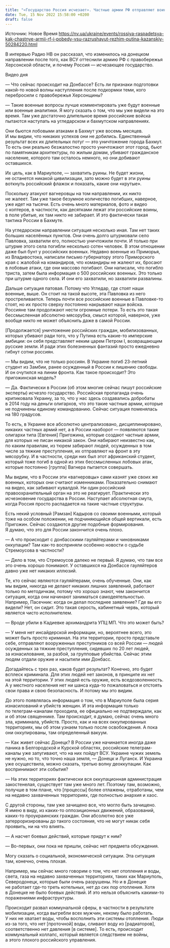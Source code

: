 ```yaml
---
title: "«Государство Россия исчезает». Частные армии РФ отправляют воинов в мясорубку ради болезненных фантазий Путина — интервью с Казанским"
date: Tue, 15 Nov 2022 15:58:00 +0200
draft: false
---
```

Источник: Новое Время https://nv.ua/ukraine/events/rossiya-raspadetsya-kak-chastnye-armii-rf-i-pobedy-vsu-razrushayut-rezhim-putina-kazanskiy-50284220.html


В интервью Радио НВ он рассказал, что изменилось на донецком направлении после того, как ВСУ оттеснили армию РФ с правобережья Херсонской области, и почему Россия — исчезающее государство.

 Видео дня   

— Что сейчас происходит на Донбассе? Есть ли признаки подготовки какой-то новой волны наступления после подкормки теми, кого перебросили с правобережья Херсонщины?

— Такие военные вопросы лучше комментировать уже будут военные или военные аналитики. Я могу сказать о том, что мы уже видели на это время. Там уже достаточно длительное время российские войска пытаются наступать на угледарском и бахмутском направлениях.

Они бьются лобовыми атаками в Бахмут уже восемь месяцев. И мы видим, что никаких успехов они не добились. Единственный результат всех их длительных потуг — это уничтожение города Бахмут. То есть они реально безжалостно просто уничтожают этот город, бьют по памятникам архитектуры, по жилым домам, убивают гражданское население, которого там осталось немного, но они добивают оставшихся.

Их цель, как в Мариуполе, — захватить руины. Не будет жизни, не останется никакой цивилизации, зато можно будет в эти руины воткнуть российский флажок и показать, какие они «крутые».

Поскольку атакуют вагнеровцы на том направлении, их никто не жалеет. Там уже такое безумное количество погибших, наверное, уже идет на тысячи. Есть очень много материалов, фото и видео с коптеров, в частности, как десятками лежат эти российские воины, в поле убитые, их там никто не забирает. И это фактически такая тактика России в Бахмуте.

На угледарском направлении ситуация несколько иная. Там нет таких больших населённых пунктов. Они очень долго штурмовали село Павловка, захватили его, полностью уничтожили почти. И только при штурме этого села погибли несколько сотен человек. В этом отношении даже был бунт у российских военных. Недавно военные из Приморья, из Владивостока, написали письмо губернатору этого Приморского края с жалобой на командиров, что командиры не жалеют их, бросают в лобовые атаки, где они массово погибают. Они написали, что погибло триста, затем была информация о 500 российских военных. Это только при штурме одного села. И они его захватили, но захватили развалины.

Дальше ситуация патовая. Потому что Угледар, где стоят наши военные, выше. Он стоит на такой высоте, эта Павловка из него простреливается. Теперь почти все российские военные в Павловке-то стоят, но их просто сверху постоянно накрывают наши войска. Россияне там продолжают нести огромные потери. То есть это такая бессмысленная абсолютно мясорубка, смысл которой, наверное, уже вообще никто не может объяснить даже в самой России.

[Продолжается] уничтожение российских граждан, мобилизованных, которых убивают ради того, что у Путина есть какие-то имперские амбиции: он себя представляет неким царем Петром I, возвращающим русские земли. И ради этих болезненных фантазий просто ежедневно гибнут сотни россиян.

— Мы видим, что не только россиян. В Украине погиб 23-летний студент из Замбии, ранее осужденный в России к лишению свободы. И он очутился на линии фронта. Как такое происходит? Это пригожинская модель?

— Да. Фактически в России (об этом многие сейчас пишут российские эксперты) исчезло государство. Российская пропаганда очень критиковала Украину, за то, что у нас здесь создавались добробаты в 2014 году на деньги олигархов, что это такие частные армии, которые не подчинены единому командованию. Сейчас ситуация поменялась на 180 градусов.

То есть, в Украине все абсолютно централизовано, дисциплинировано, никаких частных армий нет, а в России наоборот — появляются такие олигархи типа [Евгения] Пригожина, которые создают частные армии, для которых не писан никакой закон. Они набирают неизвестно как, по каким правилам, из тюрем забирают людей, осужденных в том числе за тяжкие преступления, их отправляют на фронт в эту мясорубку. И в частности, среди них был этот африканский студент, который тоже погиб в одной из этих бессмысленных лобовых атак, которые постоянно [группа] Вагнера пытается совершать.

Мы видим, что в России эти «вагнеровцы» сами казнят уже своих же военных, которых они считают изменниками. Показательно снимают на видео, как забивают кувалдой. Ни один российский правоохранительный орган на это не реагирует. Практически это исчезновение государства в России. Наступает абсолютная смута, когда Россия просто распадается на такие частные структуры.

Есть некий условный [Рамзан] Кадыров со своими военными, который тоже на особом положении, не подчиняющийся общей вертикали, есть Пригожин. Сейчас создаются другие подобные формирования. Я думаю, что это для России закончится очень плохо.

— А что происходит с донбасскими гауляйтерами и чиновниками оккупации? Там как-то восприняли особенно новости о судьбе Стремоусова в частности?

— Дело в том, что Стремоусов далеко не первый. Я думаю, что там все это очень хорошо понимают. У оставшихся на Донбассе гауляйтеров давно уже нет никаких иллюзий.

Те, кто сейчас являются гауляйтерами, очень обученные. Они, как мы видим, никогда не делают никаких лишних заявлений, работают только по методичкам, потому что хорошо знают, чем закончится ситуация, когда они начинают заниматься самодеятельностью. Например, Пасечник: когда он делал последнее заявление? Где вы его видели? Нет, он сидит. Это такая серость, кабинетный червь, который является чисто исполнителем.

— Вроде убили в Кадиевке архимандрита УПЦ МП. Что это может быть?

— У меня нет инсайдерской информации, но, вероятнее всего, это может быть просто криминал. На эти территории, просто представьте себе, отправляют вооруженных преступников со всей России — людей осужденных за тяжкие преступления, сидевших по 20 лет людей, за изнасилование, за разбой, за групповые убийства. Сейчас этим людям отдали оружие и насытили ими Донбасс.

Догадайтесь с трех раз, каков будет результат? Конечно, это будет всплеск криминала. Для этих людей нет законов, в принципе их нет на этой территории. У этих людей есть оружие, есть вседозволенность. А у местного населения нет ни шанса куда-то пожаловаться и отстоять свои права и свою безопасность. И потому мы это видим.

До этого появлялась информация о том, что в Мариуполе была серия изнасилований и убийств женщин. И эта информация только по телеграм-каналам проходила, ее официально не подтверждали, как и об этом священнике. Там происходит, я думаю, сейчас очень много зла, криминала, убийств. Просто, как и на всех оккупированных территориях, мы об этом узнаем только после освобождения. А пока они оккупированы, там определенный вакуум.

— Как живет сейчас Донецк? В России уже начинается иногда даже паника в Белгородской и Курской областях, российские телеграм-каналы уже запугивают, что на них пойдут ВСУ. Украине чужих земель не нужно, но то, что точно наша земля, — Донецк и Луганск. И Украина уже осуществила, можно сказать, третью волну деоккупации. Как воспринимают эти события?

— На этих территориях фактически вся оккупационная администрация закостенелая, существует там уже много лет. Поэтому там, возможно, получше в том плане, что [процессы] более отлажены, отработаны, чем на недавно захваченных территориях, где полностью анархия и хаос.

С другой стороны, там уже зачищено все, что могло быть зачищено. Я имею в виду, из каких-то оппозиционных движений, образований, каких-то проукраинских граждан. Они абсолютно все уже затерроризированы до такого состояния, что не могут никак себя проявить, ни на что влиять.

— А насчет боевых действий, которые придут к ним?

— Во-первых, они пока не пришли, сейчас нет предмета обсуждения.

Могу сказать о социальной, экономической ситуации. Эта ситуация там, конечно, очень плохая.

Например, мы сейчас много говорим о том, что нет отопления и воды, света, газа на недавно захваченных территориях, таких как Мариуполь, Северодонецк, которые были очень разрушены. Но и в Донецке не работает где-то треть котельных, нет до сих пор отопления. Хотя в Донецке не было боевых действий. И это нельзя объяснить какими-то поражениями инфраструктуры.

Происходит развал коммунальной сферы, в частности в результате мобилизации, когда выгребли всех мужчин, некому было работать. У них не хватает воды, чтобы восполнить эти системы отопления. Люди из-за того, что нет [проточной] воды, сливают воду из [радиаторов], соответственно нет давления [в системе]. То есть, происходит коммунальный коллапс, который является следствием не войны, а этого плохого российского управления.

